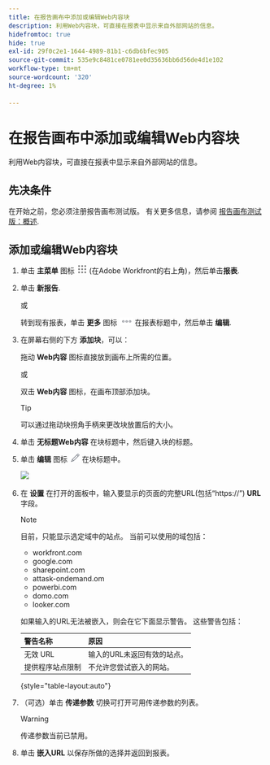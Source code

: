 ```yaml
---
title: 在报告画布中添加或编辑Web内容块
description: 利用Web内容块，可直接在报表中显示来自外部网站的信息。
hidefromtoc: true
hide: true
exl-id: 29f0c2e1-1644-4989-81b1-c6db6bfec905
source-git-commit: 535e9c8481ce0781ee0d35636bb6d56de4d1e102
workflow-type: tm+mt
source-wordcount: '320'
ht-degree: 1%

---
```


# 在报告画布中添加或编辑Web内容块

利用Web内容块，可直接在报表中显示来自外部网站的信息。

## 先决条件

在开始之前，您必须注册报告画布测试版。 有关更多信息，请参阅 [报告画布测试版：概述](/help/quicksilver/product-announcements/betas/canvas-dashboards-beta/reporting-canvas-beta-overview.md).

## 添加或编辑Web内容块

1. 单击 **主菜单** 图标 ![](assets/main-menu-icon.png) (在Adobe Workfront的右上角)，然后单击&#x200B;**报表**.
1. 单击 **新报告**.

   或

   转到现有报表，单击 **更多** 图标 ![](assets/more-icon-27x15.png) 在报表标题中，然后单击 **编辑**.

1. 在屏幕右侧的下方 **添加块**，可以：

   拖动 **Web内容** 图标直接放到画布上所需的位置。

   或

   双击 **Web内容** 图标，在画布顶部添加块。

   >[!TIP]
   >
   >可以通过拖动块拐角手柄来更改块放置后的大小。

1. 单击 **无标题Web内容** 在块标题中，然后键入块的标题。
1. 单击 **编辑** 图标 ![](assets/edit-icon.png) 在块标题中。

   ![](assets/web-content-block-header-350x76.png)

1. 在 **设置** 在打开的面板中，输入要显示的页面的完整URL(包括“https://”) **URL** 字段。

   >[!NOTE]
   >
   >目前，只能显示选定域中的站点。 当前可以使用的域包括：
   >   
   >   * workfront.com
   >   * google.com
   >   * sharepoint.com
   >   * attask-ondemand.om
   >   * powerbi.com
   >   * domo.com
   >   * looker.com

   如果输入的URL无法被嵌入，则会在它下面显示警告。 这些警告包括：

   | 警告名称 | 原因 |
   |---|---|
   | 无效 URL | 输入的URL未返回有效的站点。 |
   | 提供程序站点限制 | 不允许您尝试嵌入的网站。 |

   {style="table-layout:auto"}

1. （可选）单击 **传递参数** 切换可打开可用传递参数的列表。

   >[!WARNING]
   >
   >传递参数当前已禁用。

1. 单击 **嵌入URL** 以保存所做的选择并返回到报表。
